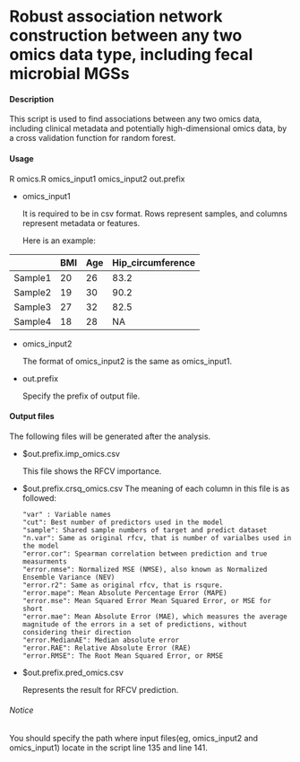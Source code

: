 # Robust association network construction between any two omics data type, including fecal microbial MGSs



#### Description

This script is used to find associations between any two omics data, including clinical metadata and potentially high-dimensional omics data, by a cross validation function for random forest.



#### Usage

R  omics.R  omics_input1  omics_input2  out.prefix

* omics_input1

  It is required to be in csv format. Rows represent samples, and columns represent metadata or features.

  Here is an example:


|   | BMI | Age  | Hip_circumference |
| ------------- | ------------- | ------------- | ------------- |
| Sample1  | 20  | 26  | 83.2  |
| Sample2  | 19  | 30  | 90.2  |
| Sample3  | 27  | 32  | 82.5  |
| Sample4  | 18  | 28  | NA  |
  


* omics_input2

  The format of omics_input2 is the same as omics_input1.

* out.prefix

  Specify the prefix of output file.
  
  

#### Output files

The following files will be generated after the analysis.

* $out.prefix.imp_omics.csv
	
	This file shows the RFCV importance.
	
* $out.prefix.crsq_omics.csv
	The meaning of each column in this file is as followed:
	```
	"var" : Variable names
	"cut": Best number of predictors used in the model
	"sample": Shared sample numbers of target and predict dataset
	"n.var": Same as original rfcv, that is number of varialbes used in the model
	"error.cor": Spearman correlation between prediction and true measurments
	"error.nmse": Normalized MSE (NMSE), also known as Normalized Ensemble Variance (NEV)
	"error.r2": Same as original rfcv, that is rsqure.
	"error.mape": Mean Absolute Percentage Error (MAPE) 
	"error.mse": Mean Squared Error Mean Squared Error, or MSE for short
	"error.mae": Mean Absolute Error (MAE), which measures the average magnitude of the errors in a set of predictions, without considering their direction
	"error.MedianAE": Median absolute error
	"error.RAE": Relative Absolute Error (RAE)
	"error.RMSE": The Root Mean Squared Error, or RMSE
	```
	
* $out.prefix.pred_omics.csv

  Represents the result for RFCV prediction.

###### Notice
You should specify the path where input files(eg, omics_input2 and omics_input1)  locate in the script line 135 and line 141.

